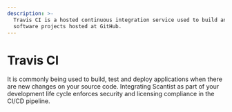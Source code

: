 ```yaml
---
description: >-
  Travis CI is a hosted continuous integration service used to build and test
  software projects hosted at GitHub.
---
```


# Travis CI

It is commonly being used to build, test and deploy applications when there are new changes on your source code. Integrating Scantist as part of your development life cycle enforces security and licensing compliance in the CI/CD pipeline.
